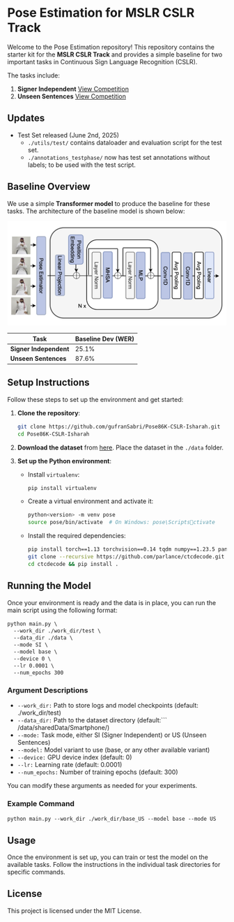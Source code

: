 
# Pose Estimation for MSLR CSLR Track

Welcome to the Pose Estimation repository! This repository contains the starter kit for the **MSLR CSLR Track** and provides a simple baseline for two important tasks in Continuous Sign Language Recognition (CSLR).

The tasks include:
1. **Signer Independent** [View Competition](https://www.kaggle.com/competitions/continuous-sign-language-recognition-iccv-2025)
2. **Unseen Sentences** [View Competition](https://www.kaggle.com/competitions/continuous-slr-task-2-iccv-2025)


## Updates
* Test Set released (June 2nd, 2025)
  * ```./utils/test/``` contains dataloader and evaluation script for the test set.
  * ```./annotations_testphase/``` now has test set annotations without labels; to be used with the test script.



## Baseline Overview

We use a simple **Transformer model** to produce the baseline for these tasks. The architecture of the baseline model is shown below:

![Baseline](fig/transformer.png)

| Task              | Baseline Dev (WER) |
|-------------------|----------|
| **Signer Independent** | 25.1% |
| **Unseen Sentences**    | 87.6% |

## Setup Instructions

Follow these steps to set up the environment and get started:

1. **Clone the repository**:
   ```bash
   git clone https://github.com/gufranSabri/Pose86K-CSLR-Isharah.git
   cd Pose86K-CSLR-Isharah
   ```

2. **Download the dataset** from [here](https://www.kaggle.com/competitions/continuous-sign-language-recognition-iccv-2025/data). Place the dataset in the `./data` folder.

3. **Set up the Python environment**:
   - Install `virtualenv`:
     ```bash
     pip install virtualenv
     ```

   - Create a virtual environment and activate it:
     ```bash
     python<version> -m venv pose
     source pose/bin/activate  # On Windows: pose\Scriptsctivate
     ```

   - Install the required dependencies:
     ```bash
     pip install torch==1.13 torchvision==0.14 tqdm numpy==1.23.5 pandas opencv-python
     git clone --recursive https://github.com/parlance/ctcdecode.git
     cd ctcdecode && pip install .
     ```


## Running the Model
Once your environment is ready and the data is in place, you can run the main script using the following format:
```
python main.py \
  --work_dir ./work_dir/test \
  --data_dir ./data \
  --mode SI \
  --model base \
  --device 0 \
  --lr 0.0001 \
  --num_epochs 300
```

### Argument Descriptions
 * ```--work_dir:``` Path to store logs and model checkpoints (default: ./work_dir/test)
 * ```--data_dir:``` Path to the dataset directory (default:``` /data/sharedData/Smartphone/)
 * ```--mode:``` Task mode, either SI (Signer Independent) or US (Unseen Sentences)
 * ```--model:``` Model variant to use (base, or any other available variant)
 * ```--device:``` GPU device index (default: 0)
 * ```--lr:``` Learning rate (default: 0.0001)
 * ```--num_epochs:``` Number of training epochs (default: 300)

You can modify these arguments as needed for your experiments.

### Example Command
```
python main.py --work_dir ./work_dir/base_US --model base --mode US
```

## Usage

Once the environment is set up, you can train or test the model on the available tasks. Follow the instructions in the individual task directories for specific commands.

## License

This project is licensed under the MIT License.
